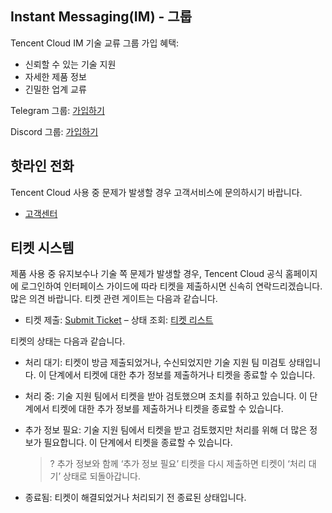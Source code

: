 ## Instant Messaging(IM) - 그룹

Tencent Cloud IM 기술 교류 그룹 가입 혜택:

- 신뢰할 수 있는 기술 지원
- 자세한 제품 정보
- 긴밀한 업계 교류

Telegram 그룹: [가입하기](https://t.me/tencent_imsdk)

Discord 그룹: [가입하기](https://discord.gg/8EmN2ma25W)
## 핫라인 전화

Tencent Cloud 사용 중 문제가 발생할 경우 고객서비스에 문의하시기 바랍니다.

- [고객센터](https://intl.cloud.tencent.com/contact-us)

## 티켓 시스템

제품 사용 중 유지보수나 기술 쪽 문제가 발생할 경우, Tencent Cloud 공식 홈페이지에 로그인하여 인터페이스 가이드에 따라 티켓을 제출하시면 신속히 연락드리겠습니다. 많은 의견 바랍니다.
티켓 관련 게이트는 다음과 같습니다.

- 티켓 제출: [Submit Ticket](https://console.cloud.tencent.com/workorder/category)
– 상태 조회: [티켓 리스트](https://console.cloud.tencent.com/workorder)

티켓의 상태는 다음과 같습니다.

- 처리 대기: 티켓이 방금 제출되었거나, 수신되었지만 기술 지원 팀 미검토 상태입니다. 이 단계에서 티켓에 대한 추가 정보를 제출하거나 티켓을 종료할 수 있습니다.
- 처리 중: 기술 지원 팀에서 티켓을 받아 검토했으며 조치를 취하고 있습니다. 이 단계에서 티켓에 대한 추가 정보를 제출하거나 티켓을 종료할 수 있습니다.
- 추가 정보 필요: 기술 지원 팀에서 티켓을 받고 검토했지만 처리를 위해 더 많은 정보가 필요합니다. 이 단계에서 티켓을 종료할 수 있습니다.
  
  >? 추가 정보와 함께 ‘추가 정보 필요’ 티켓을 다시 제출하면 티켓이 ‘처리 대기’ 상태로 되돌아갑니다.
- 종료됨: 티켓이 해결되었거나 처리되기 전 종료된 상태입니다.
